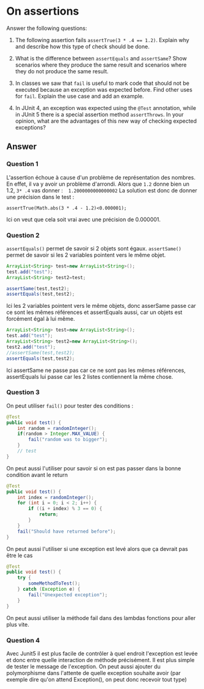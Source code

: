 # On assertions

Answer the following questions:

1. The following assertion fails `assertTrue(3 * .4 == 1.2)`. Explain why and describe how this type of check should be done.

2. What is the difference between `assertEquals` and `assertSame`? Show scenarios where they produce the same result and scenarios where they do not produce the same result.

3. In classes we saw that `fail` is useful to mark code that should not be executed because an exception was expected before. Find other uses for `fail`. Explain the use case and add an example.

4. In JUnit 4, an exception was expected using the `@Test` annotation, while in JUnit 5 there is a special assertion method `assertThrows`. In your opinion, what are the advantages of this new way of checking expected exceptions?

## Answer

### Question 1
L'assertion échoue à cause d'un problème de représentation des nombres. En effet, il va y avoir un problème d'arrondi.
Alors que `1.2` donne bien un 1.2, `3* .4` vas donner :`  1.2000000000000002`
La solution est donc de donner une précision dans le test :
```
assertTrue(Math.abs(3 * .4 - 1.2)<0.000001);
```
Ici on veut que cela soit vrai avec une précision de 0.000001.

### Question 2

`assertEquals()` permet de savoir si 2 objets sont égaux. `assertSame()` permet de savoir si les 2 variables pointent vers le même objet.

```java
ArrayList<String> test=new ArrayList<String>();
test.add("test");
ArrayList<String> test2=test;

assertSame(test,test2);
assertEquals(test,test2);
```
Ici les 2 variables pointent vers le même objets, donc asserSame passe car ce sont les mêmes références et assertEquals aussi, car un objets est forcément égal à lui même.

```java
ArrayList<String> test=new ArrayList<String>();
test.add("test");
ArrayList<String> test2=new ArrayList<String>();
test2.add("test");
//assertSame(test,test2);
assertEquals(test,test2);
```
Ici assertSame ne passe pas car ce ne sont pas les mêmes références, assertEquals lui passe car les 2 listes contiennent la même chose.

### Question 3

On peut utiliser `fail()` pour tester des conditions :
```java
@Test
public void test() {
	int random = randomInteger();
	if(random > Integer.MAX_VALUE) {
    	fail("random was to bigger");
	}
	// test
}
```
On peut aussi l'utiliser pour savoir si on est pas passer dans la bonne condition avant le return

```java
@Test
public void test() {
	int index = randomInteger();
	for (int i = 0; i < 2; i++) {
    	if ((i + index) % 3 == 0) {
        	return;
    	}
	}
	fail("Should have returned before");
}
```
On peut aussi l'utiliser si une exception est levé alors que ça devrait pas être le cas
```java
@Test
public void test() {
	try {
    	someMethodToTest();
	} catch (Exception e) {
    	fail("Unexpected exception");
	}
}
```
On peut aussi utiliser la méthode fail dans des lambdas fonctions pour aller plus vite.
### Question 4

Avec Junit5 il est plus facile de contrôler à quel endroit l'exception est levée et donc entre quelle interaction de méthode précisément.
Il est plus simple de tester le message de l'exception.
On peut aussi ajouter du polymorphisme dans l'attente de quelle exception souhaite avoir (par exemple dire qu'on attend Exception(), on peut donc recevoir tout type)
